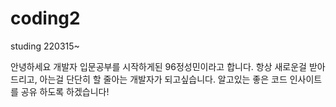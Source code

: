 # coding2
studing 220315~


안녕하세요 개발자 입문공부를 시작하게된 96정성민이라고 합니다. 항상 새로운걸 받아드리고, 아는걸 단단히 할 줄아는 
개발자가 되고싶습니다.
알고있는 좋은 코드 인사이트를 공유 하도록 하겠습니다!
